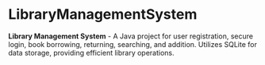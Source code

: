 # LibraryManagementSystem
**Library Management System** - A Java project for user registration, secure login, book borrowing, returning, searching, and addition. Utilizes SQLite for data storage, providing efficient library operations. 
